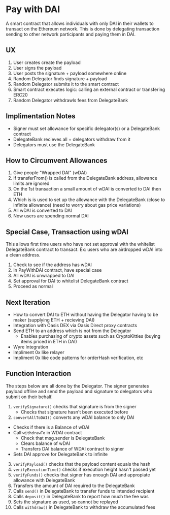 # Pay with DAI
A smart contract that allows individuals with only DAI in their wallets to transact on the Ethereum network. This is done by delegating transaction sending to other network participants and paying them in DAI.

## UX
 1. User creates create the payload
 2. User signs the payload
 3. User posts the signature + payload somewhere online
 4. Random Delegator finds signature + payload
 5. Random Delegator submits it to the smart contract
 6. Smart contract executes logic: calling an external contract or transfering ERC20
 6. Random Delegator withdrawls fees from DelegateBank

## Implimentation Notes
 * Signer must set allowance for specific delegator(s) or a DelegateBank contract
 * DelegateBank recieves all + delegators withdraw from it
 * Delegators must use the DelegateBank

## How to Circumvent Allowances
 1. Give people "Wrapped DAI" (wDAI)
 2. If transferFrom() is called from the DelegateBank address, allowance limits are ignored
 3. On the 1st transaction a small amount of wDAI is converted to DAI then ETH
 4. Which is is used to set up the allowance with the DelegateBank (close to infinite allowance) (need to worry about gas price variations)
 5. All wDAI is converted to DAI
 6. Now users are spending normal DAI

## Special Case, Transaction using wDAI
This allows first time users who have not set approval with the whitelist DelegateBank contract to transact. Ex: users who are airdropped wDAI into a clean address.
 1. Check to see if the address has wDAI
 2. In PayWithDAI contract, have special case
 3. All wDAI is unwrapped to DAI
 4. Set approval for DAI to whitelist DelegateBank contract
 4. Proceed as normal

## Next Iteration
 * How to convert DAI to ETH without having the Delegator having to be maker (supplying ETH + recieving DAI)
  * Integration with Oasis DEX via Oasis Direct proxy contracts
 * Send ETH to an address which is not from the Delegator
 	* Enables purchasing of crypto assets such as CryptoKitties (buying items priced in ETH in DAI)
 * Wyre Integration
 * Impliment 0x like relayer
 * Impliment 0x like code patterns for orderHash verification, etc

## Function Interaction
The steps below are all done by the Delegator. The signer generates payload offline and send the payload and signature to delegators who submit on their behalf.
 1. `verifySignature()` checks that signature is from the signer
 	* Checks that signature hasn't been executed before
 2. `convertAllToDAI()` converts any wDAI balance to only DAI
  * Checks if there is a Balance of wDAI
  * Call `withdrawTo` in WDAI contract
  	* Check that msg.sender is DelegateBank
  	* Clears balance of wDAI
  	* Transfers DAI balance of WDAI contract to signer
  * Sets DAI approve for DelegateBank to infinite
 3. `verifyPayload()` checks that the payload content equals the hash
 4. `verifyExecutionTime()` checks if execution height hasn't passed yet
 5. `verifyFunds()` checks that signer has enough DAI and appropiate allowance with DelegateBank
 6. Transfers the amount of DAI required to the DelegateBank
 7. Calls `send()` in DelegateBank to transfer funds to intended recipient
 8. Calls `deposit()` in DelegateBank to report how much the fee was
 9. Sets the signature as used, so cannot be replayed
 10. Calls `withdraw()` in DelegateBank to withdraw the accumulated fees
